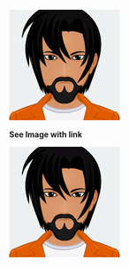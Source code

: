 ![Md Tazri](./img/avater.png 'Avater')

**See Image with link**

[![Md Tazri Avater](./img/avater.png)](https://github.com/Tazri 'Md Tazri Github Link')